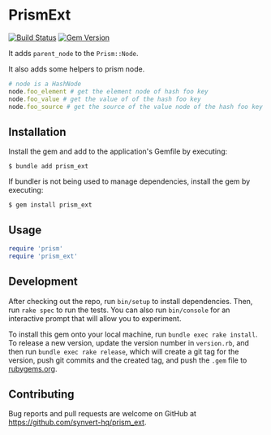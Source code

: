 # PrismExt

[![Build Status](https://github.com/synvert-hq/prism_ext/actions/workflows/main.yml/badge.svg)](https://github.com/synvert-hq/prism_ext/actions/workflows/main.yml)
[![Gem Version](https://img.shields.io/gem/v/prism_ext.svg)](https://rubygems.org/gems/prism_ext)

It adds `parent_node` to the `Prism::Node`.

It also adds some helpers to prism node.

```ruby
# node is a HashNode
node.foo_element # get the element node of hash foo key
node.foo_value # get the value of of the hash foo key
node.foo_source # get the source of the value node of the hash foo key
```

## Installation

Install the gem and add to the application's Gemfile by executing:

    $ bundle add prism_ext

If bundler is not being used to manage dependencies, install the gem by executing:

    $ gem install prism_ext

## Usage

```ruby
require 'prism'
require 'prism_ext'
```

## Development

After checking out the repo, run `bin/setup` to install dependencies. Then, run `rake spec` to run the tests. You can also run `bin/console` for an interactive prompt that will allow you to experiment.

To install this gem onto your local machine, run `bundle exec rake install`. To release a new version, update the version number in `version.rb`, and then run `bundle exec rake release`, which will create a git tag for the version, push git commits and the created tag, and push the `.gem` file to [rubygems.org](https://rubygems.org).

## Contributing

Bug reports and pull requests are welcome on GitHub at https://github.com/synvert-hq/prism_ext.

